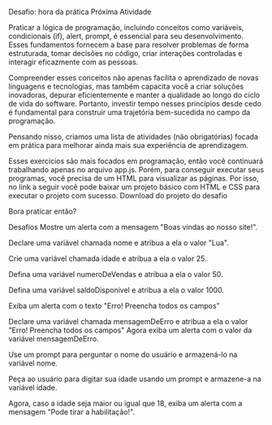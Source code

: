 Desafio: hora da prática
 Próxima Atividade

Praticar a lógica de programação, incluindo conceitos como variáveis, condicionais (if), alert, prompt, é essencial para seu desenvolvimento. Esses fundamentos fornecem a base para resolver problemas de forma estruturada, tomar decisões no código, criar interações controladas e interagir eficazmente com as pessoas.

Compreender esses conceitos não apenas facilita o aprendizado de novas linguagens e tecnologias, mas também capacita você a criar soluções inovadoras, depurar eficientemente e manter a qualidade ao longo do ciclo de vida do software. Portanto, investir tempo nesses princípios desde cedo é fundamental para construir uma trajetória bem-sucedida no campo da programação.

Pensando nisso, criamos uma lista de atividades (não obrigatórias) focada em prática para melhorar ainda mais sua experiência de aprendizagem.

Esses exercícios são mais focados em programação, então você continuará trabalhando apenas no arquivo app.js. Porém, para conseguir executar seus programas, você precisa de um HTML para visualizar as páginas. Por isso, no link a seguir você pode baixar um projeto básico com HTML e CSS para executar o projeto com sucesso. Download do projeto do desafio

Bora praticar então?

Desafios
Mostre um alerta com a mensagem "Boas vindas ao nosso site!".

Declare uma variável chamada nome e atribua a ela o valor "Lua".

Crie uma variável chamada idade e atribua a ela o valor 25.

Defina uma variável numeroDeVendas e atribua a ela o valor 50.

Defina uma variável saldoDisponivel e atribua a ela o valor 1000.

Exiba um alerta com o texto "Erro! Preencha todos os campos"

Declare uma variável chamada mensagemDeErro e atribua a ela o valor "Erro! Preencha todos os campos" Agora exiba um alerta com o valor da variável mensagemDeErro.

Use um prompt para perguntar o nome do usuário e armazená-lo na variável nome.

Peça ao usuário para digitar sua idade usando um prompt e armazene-a na variável idade.

Agora, caso a idade seja maior ou igual que 18, exiba um alerta com a mensagem "Pode tirar a habilitação!".
